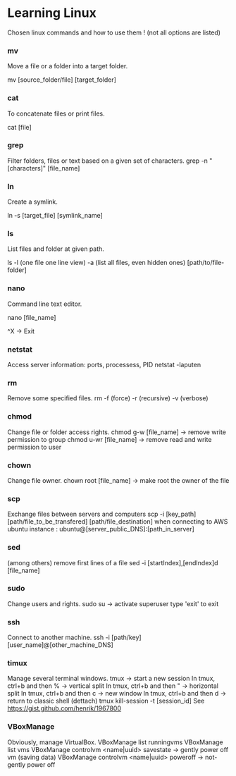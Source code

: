 # Learning Linux
Chosen linux commands and how to use them ! (not all options are listed)

### mv
Move a file or a folder into a target folder.

mv [source_folder/file] [target_folder]

### cat
To concatenate files or print files.

cat [file]

### grep
Filter folders, files or text based on a given set of characters.
grep -n "[characters]" [file_name]

### ln
Create a symlink.

ln -s [target_file] [symlink_name]

### ls
List files and folder at given path.

ls -l (one file one line view) -a (list all files, even hidden ones) [path/to/file-folder]

### nano
Command line text editor.

nano [file_name]

^X -> Exit

### netstat
Access server information: ports, processess, PID
netstat -laputen

### rm
Remove some specified files.
rm -f (force) -r (recursive) -v (verbose)

### chmod
Change file or folder access rights.
chmod g-w [file_name] -> remove write permission to group
chmod u-wr [file_name] -> remove read and write permission to user

### chown
Change file owner.
chown root [file_name] -> make root the owner of the file

### scp
Exchange files between servers and computers
scp -i [key_path] [path/file_to_be_transfered] [path/file_destination]
when connecting to AWS ubuntu instance : ubuntu@[server_public_DNS]:[path_in_server] 

### sed
(among others) remove first lines of a file
sed -i [startIndex],[endIndex]d [file_name]

### sudo
Change users and rights.
sudo su -> activate superuser
type 'exit' to exit

### ssh
Connect to another machine.
ssh -i [path/key] [user_name]@[other_machine_DNS]

### timux
Manage several terminal windows.
tmux -> start a new session
In tmux, ctrl+b and then % -> vertical split
In tmux, ctrl+b and then " -> horizontal split
In tmux, ctrl+b and then c -> new window
In tmux, ctrl+b and then d -> return to classic shell (dettach)
tmux kill-session -t [session_id]
See https://gist.github.com/henrik/1967800

### VBoxManage
Obviously, manage VirtualBox.
VBoxManage list runningvms
VBoxManage list vms
VBoxManage controlvm \<name|uuid\> savestate -> gently power off vm (saving data)
VBoxManage controlvm \<name|uuid\> poweroff -> not-gently power off
